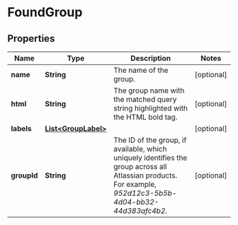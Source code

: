 # FoundGroup

## Properties
Name | Type | Description | Notes
------------ | ------------- | ------------- | -------------
**name** | **String** | The name of the group. |  [optional]
**html** | **String** | The group name with the matched query string highlighted with the HTML bold tag. |  [optional]
**labels** | [**List&lt;GroupLabel&gt;**](GroupLabel.md) |  |  [optional]
**groupId** | **String** | The ID of the group, if available, which uniquely identifies the group across all Atlassian products. For example, *952d12c3-5b5b-4d04-bb32-44d383afc4b2*. |  [optional]
